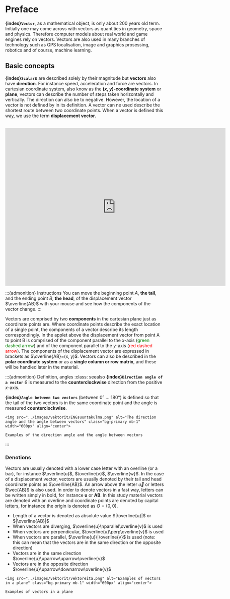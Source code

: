 # Preface
**{index}`Vector`**, as a mathematical object, is only about 200 years old term. Initially one may come across with vectors as quantities in geometry, space and physics. Therefore computer models about real world and game engines rely on vectors. Vectors are also used in many branches of technology such as GPS localisation, image and graphics prosessing, robotics and of course, machine learning.

## Basic concepts

**{index}`Scalar`s** are described solely by their magnitude but **vectors** also have **direction**. For instance speed, acceleration and force are vectors. In cartesian coordinate system, also know as the **(*x*, *y*)-coordinate system** or **plane**, vectors can describe the number of steps taken horizontally and vertically. The direction can also be to negative.
However, the location of a vector is not defined by in its definition. A vector can ne used describe the shortest route between two coordinate points. When a vector is defined this way, we use the term **displacement vector**.
<br>
<br>
<iframe scrolling="no" title="ENG - Siirtymävektori" src="https://www.geogebra.org/material/iframe/id/wnmjpae3/width/700/height/500/border/888888/sfsb/true/smb/false/stb/false/stbh/false/ai/false/asb/false/sri/false/rc/false/ld/false/sdz/false/ctl/false" width="700px" height="500px" style="border:0px;"> </iframe>

:::{admonition} Instructions
You can move the beginning point *A*, **the tail**, and the ending point *B*, **the head**, of the displacement vector $\overline{AB}$ with your mouse and see how the components of the vector change.
:::
<br>

Vectors are comprised by two **components** in the cartesian plane just as coordinate points are. Where coordinate points describe the exact location of a single point, the components of a vector describe its length correspondingly. In the applet above the displacement vector from point A to point B is comprised of the component parallel to the *x*-axis (<font color="green">green dashed arrow</font>) and of the component parallel to the *y*-axis (<font color="red">red dashed arrow</font>). The components of the displacement vector are expressed in brackets as $\overline{AB}=(x, y)$. Vectors can also be described in the **polar coordinate system** or as a **single column or row matrix**, and these will be handled later in the material.


:::{admonition} Definition, angles
:class: seealso
**{index}`Direction angle of a vector`** $\theta$ is measured to the **counterclockwise** direction from the positive *x*-axis.

**{index}`Angle between two vectors`** (between 0° … 180°) is defined so that the tail of the two vectors is in the same coordinate point and the angle is measured **counterclockwise**.
```{figure-md} vector_angles
<img src="../images/vektorit/ENGsuuntakulma.png" alt="The direction angle and the angle between vectors" class="bg-primary mb-1" width="600px" align="center">

Examples of the direction angle and the angle between vectors
```

:::

### Denotions

Vectors are usually denoted with a lower case letter with an overline (or a bar), for instance $\overline{u}$, $\overline{v}$, $\overline{w}$. In the case of a displacement vector, vectors are usually denoted by their tail and head coordinate points as $\overline{AB}$. An arrow above the letter $\vec{u}$ or letters $\vec{AB}$ is also used. In order to denote vectors in a fast way, letters can be written simply in bold, for instance **u** or **AB**. In this study material vectors are denoted with an overline and coordinate points are denoted by capital letters, for instance the origin is denoted as $O = (0, 0)$.
- Length of a vector is denoted as absolute value $|\overline{u}|$ or $|\overline{AB}|$
- When vectors are diverging, $\overline{u}\nparallel\overline{v}$ is used
- When vectors are perpendicular, $\overline{u}\perp\overline{v}$ is used
- When vectors are parallel, $\overline{u}\|\overline{v}$ is used (note: this can mean that the vectors are in the same direction or the opposite direction)
- Vectors are in the same direction $\overline{u}\uparrow\uparrow\overline{v}$
- Vectors are in the opposite direction $\overline{u}\uparrow\downarrow\overline{v}$

```{figure-md} vectors_in_plane
<img src="../images/vektorit/vektoreita.png" alt="Examples of vectors in a plane" class="bg-primary mb-1" width="600px" align="center">

Examples of vectors in a plane
```